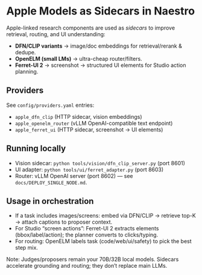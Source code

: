 # Apple Models as Sidecars in Naestro

Apple-linked research components are used as _sidecars_ to improve retrieval, routing, and UI
understanding:

- **DFN/CLIP variants** → image/doc embeddings for retrieval/rerank & dedupe.
- **OpenELM (small LMs)** → ultra-cheap router/filters.
- **Ferret-UI 2** → screenshot → structured UI elements for Studio action planning.

## Providers

See `config/providers.yaml` entries:

- `apple_dfn_clip` (HTTP sidecar, vision embeddings)
- `apple_openelm_router` (vLLM OpenAI-compatible text endpoint)
- `apple_ferret_ui` (HTTP sidecar, screenshot → UI elements)

## Running locally

- Vision sidecar: `python tools/vision/dfn_clip_server.py` (port 8601)
- UI adapter: `python tools/ui/ferret_adapter.py` (port 8603)
- Router: vLLM OpenAI server (port 8602) — see `docs/DEPLOY_SINGLE_NODE.md`.

## Usage in orchestration

- If a task includes images/screens: embed via DFN/CLIP → retrieve top-K → attach captions to
  proposer context.
- For Studio “screen actions”: Ferret-UI 2 extracts elements (bbox/label/action); the planner
  converts to clicks/typing.
- For routing: OpenELM labels task (code/web/ui/safety) to pick the best step mix.

Note: Judges/proposers remain your 70B/32B local models. Sidecars accelerate grounding and routing;
they don’t replace main LLMs.
